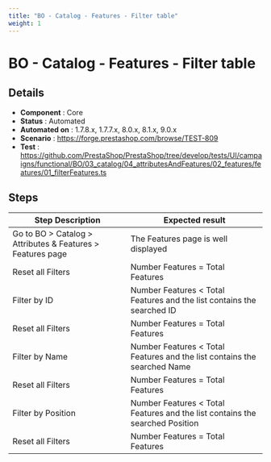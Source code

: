 ```yaml
---
title: "BO - Catalog - Features - Filter table"
weight: 1
---
```


# BO - Catalog - Features - Filter table
## Details
* **Component** : Core
* **Status** : Automated
* **Automated on** : 1.7.8.x, 1.7.7.x, 8.0.x, 8.1.x, 9.0.x
* **Scenario** : https://forge.prestashop.com/browse/TEST-809
* **Test** : https://github.com/PrestaShop/PrestaShop/tree/develop/tests/UI/campaigns/functional/BO/03_catalog/04_attributesAndFeatures/02_features/features/01_filterFeatures.ts

## Steps
| Step Description | Expected result |
| ----- | ----- |
| Go to BO > Catalog > Attributes & Features > Features page | The Features page is well displayed |
| Reset all Filters | Number Features = Total Features |
| Filter by ID | Number Features < Total Features and the list contains the searched ID |
| Reset all Filters | Number Features = Total Features |
| Filter by Name | Number Features < Total Features and the list contains the searched Name |
| Reset all Filters | Number Features = Total Features |
| Filter by Position | Number Features < Total Features and the list contains the searched Position |
| Reset all Filters | Number Features = Total Features |
